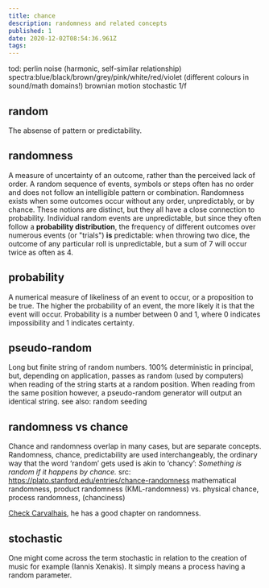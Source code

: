 ```yaml
---
title: chance
description: randomness and related concepts
published: 1
date: 2020-12-02T08:54:36.961Z
tags: 
---
```


tod:
perlin noise (harmonic, self-similar relationship)
spectra:blue/black/brown/grey/pink/white/red/violet (different colours in sound/math domains!)
brownian motion
stochastic
1/f

## random
The absense of pattern or predictability.

## randomness
A measure of uncertainty of an outcome, rather than the perceived lack of order. A random sequence of events, symbols or steps often has no order and does not follow an intelligible pattern or combination.  Randomness exists when some outcomes occur without any order, unpredictably, or by chance. These notions are distinct, but they all have a close connection to probability. Individual random events are unpredictable, but since they often follow a **probability distribution**, the frequency of different outcomes over numerous events (or "trials") **is** predictable: when throwing two dice, the outcome of any particular roll is unpredictable, but a sum of 7 will occur twice as often as 4.


## probability
A numerical measure of likeliness of an event to occur, or a proposition to be true. 
The higher the probability of an event, the more likely it is that the event will occur. Probability is a number between 0 and 1, where 0 indicates impossibility and 1 indicates certainty. 

## pseudo-random
Long but finite string of random numbers.
100% deterministic in principal, but, depending on application, passes as random (used by computers) when reading of the string starts at a random position. When reading from the same position however, a pseudo-random generator will output an identical string. 
see also: random seeding

  
## randomness vs chance

Chance and randomness overlap in many cases, but are separate concepts. Randomness, chance, predictability are used interchangeably, the ordinary way that the word ‘random’ gets used is akin to ‘chancy’: *Something is random if it happens by chance.* src: https://plato.stanford.edu/entries/chance-randomness 
mathematical randomness, product randomness (KML-randomness) vs. physical chance, process randomness, (chanciness)

<div style="display:none;">

  Observations of mathematically non-random sequences can be used to decide when further explanation in terms of as yet undiscovered causal factors is needed. But, Mathematical randomness can't explain ‘ultimate physical randomness’, whatever that might be. 
The link between mathematical and physical randomness is epistemic (knowledge-based, cognitive, mental) only. 

eg. from a textbook on evolution:
	'scientists use chance, or randomness, to mean that when physical causes can result in any of several outcomes, we cannot predict what the outcome will be in any particular case'

</div>

[Check Carvalhais](/bibliography), he has a good chapter on randomness.

## stochastic
One might come across the term stochastic in relation to the creation of music for example (Iannis Xenakis). It simply means a process having a random parameter.  
